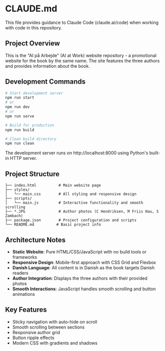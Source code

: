 # CLAUDE.md

This file provides guidance to Claude Code (claude.ai/code) when working with code in this repository.

## Project Overview

This is the "AI på Arbejde" (AI at Work) website repository - a promotional website for the book by the same name. The site features the three authors and provides information about the book.

## Development Commands

```bash
# Start development server
npm run start
# or
npm run dev
# or 
npm run serve

# Build for production
npm run build

# Clean build directory
npm run clean
```

The development server runs on http://localhost:8000 using Python's built-in HTTP server.

## Project Structure

```
├── index.html          # Main website page
├── styles/
│   └── main.css        # All styling and responsive design
├── scripts/
│   └── main.js         # Interactive functionality and smooth scrolling
├── *.JPG               # Author photos (C Hendriksen, M Friis Hau, S Zambach)
├── package.json        # Project configuration and scripts
└── README.md          # Basic project info
```

## Architecture Notes

- **Static Website**: Pure HTML/CSS/JavaScript with no build tools or frameworks
- **Responsive Design**: Mobile-first approach with CSS Grid and Flexbox
- **Danish Language**: All content is in Danish as the book targets Danish readers
- **Author Integration**: Displays the three authors with their provided photos
- **Smooth Interactions**: JavaScript handles smooth scrolling and button animations

## Key Features

- Sticky navigation with auto-hide on scroll
- Smooth scrolling between sections
- Responsive author grid
- Button ripple effects
- Modern CSS with gradients and shadows